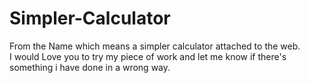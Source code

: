 # Simpler-Calculator
From the Name which means a simpler calculator attached to the web.
<br>
I would Love you to try my piece of work and let me know if there's something i have done in a wrong way.
